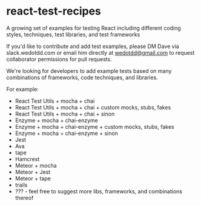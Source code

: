 # react-test-recipes
A growing set of examples for testing React including different coding styles, techniques, test libraries, and test frameworks

If you'd like to contribute and add test examples, please DM Dave via slack.wedotdd.com or email him directly at wedotdd@gmail.com to request collaborator permissions for pull requests.

We're looking for developers to add example tests based on many combinations of frameworks, code techniques, and libraries.  

For example:

- React Test Utils + mocha + chai
- React Test Utils + mocha + chai + custom mocks, stubs, fakes
- React Test Utils + mocha + chai + sinon
- Enzyme + mocha + chai-enzyme
- Enzyme + mocha + chai-enzyme + custom mocks, stubs, fakes
- Enzyme + mocha + chai-enzyme + sinon
- Jest
- Ava
- tape
- Hamcrest
- Meteor + mocha
- Meteor + Jest
- Meteor + tape
- trails
- ??? - feel free to suggest more libs, frameworks, and combinations thereof
